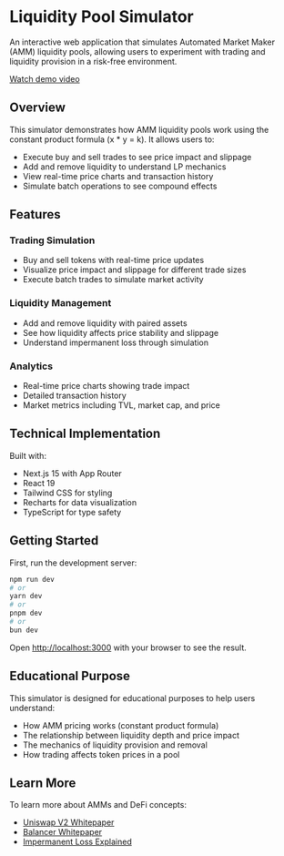 # Liquidity Pool Simulator

An interactive web application that simulates Automated Market Maker (AMM) liquidity pools, allowing users to experiment with trading and liquidity provision in a risk-free environment.

[Watch demo video](./resources/demo.mp4)

## Overview

This simulator demonstrates how AMM liquidity pools work using the constant product formula (x * y = k). It allows users to:

- Execute buy and sell trades to see price impact and slippage
- Add and remove liquidity to understand LP mechanics
- View real-time price charts and transaction history
- Simulate batch operations to see compound effects

## Features

### Trading Simulation
- Buy and sell tokens with real-time price updates
- Visualize price impact and slippage for different trade sizes
- Execute batch trades to simulate market activity

### Liquidity Management
- Add and remove liquidity with paired assets
- See how liquidity affects price stability and slippage
- Understand impermanent loss through simulation

### Analytics
- Real-time price charts showing trade impact
- Detailed transaction history
- Market metrics including TVL, market cap, and price

## Technical Implementation

Built with:
- Next.js 15 with App Router
- React 19
- Tailwind CSS for styling
- Recharts for data visualization
- TypeScript for type safety

## Getting Started

First, run the development server:

```bash
npm run dev
# or
yarn dev
# or
pnpm dev
# or
bun dev
```

Open [http://localhost:3000](http://localhost:3000) with your browser to see the result.

## Educational Purpose

This simulator is designed for educational purposes to help users understand:
- How AMM pricing works (constant product formula)
- The relationship between liquidity depth and price impact
- The mechanics of liquidity provision and removal
- How trading affects token prices in a pool

## Learn More

To learn more about AMMs and DeFi concepts:
- [Uniswap V2 Whitepaper](https://uniswap.org/whitepaper.pdf)
- [Balancer Whitepaper](https://balancer.fi/whitepaper.pdf)
- [Impermanent Loss Explained](https://academy.binance.com/en/articles/impermanent-loss-explained)
